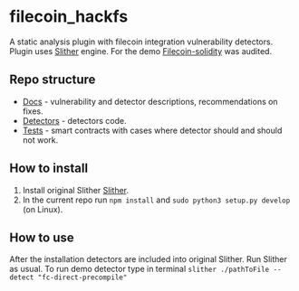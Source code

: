 # filecoin_hackfs
A static analysis plugin with filecoin integration vulnerability detectors. Plugin uses [Slither](https://github.com/crytic/slither/) engine.
For the demo [Filecoin-solidity](https://github.com/Zondax/filecoin-solidity/) was audited.

## Repo structure
* [Docs](./filecoin_detectors/docs/) - vulnerability and detector descriptions, recommendations on fixes.
* [Detectors](./filecoin_detectors/detectors/) - detectors code.
* [Tests](./filecoin_detectors/tests/) - smart contracts with cases where detector should and should not work.

## How to install
1. Install original Slither [Slither](https://github.com/crytic/slither/).
2. In the current repo run `npm install` and `sudo python3 setup.py develop` (on Linux).

## How to use
After the installation detectors are included into original Slither. Run Slither as usual.
To run demo detector type in terminal `slither ./pathToFile --detect "fc-direct-precompile"`